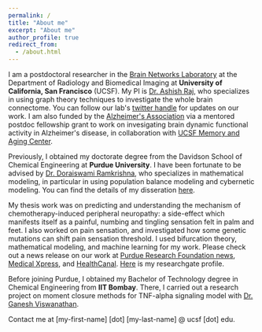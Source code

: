 ```yaml
---
permalink: /
title: "About me"
excerpt: "About me"
author_profile: true
redirect_from: 
  - /about.html
---
```


I am a postdoctoral researcher in the [Brain Networks Laboratory](https://radiology.ucsf.edu/research/labs/brain-networks-lab#-) at the Department of Radiology and Biomedical Imaging at **University of California, San Francisco** (UCSF). My PI is [Dr. Ashish Raj](https://profiles.ucsf.edu/ashish.raj), who specializes in using graph theory techniques to investigate the whole brain connectome. You can follow our lab's [twitter handle](https://twitter.com/RajLab_UCSF) for updates on our work. I am also funded by the [Alzheimer's Association](https://www.alz.org/) via a mentored postdoc fellowship grant to work on invesigating brain dynamic functional activity in Alzheimer's disease, in collaboration with [UCSF Memory and Aging Center](https://memory.ucsf.edu/).   

Previously, I obtained my doctorate degree from the Davidson School of Chemical Engineering at **Purdue University**. 
I have been fortunate to be advised by [Dr. Doraiswami Ramkrishna](https://engineering.purdue.edu/ramkiites/), who specializes in mathematical modeling, in particular in using population balance modeling and cybernetic modeling. You can find the details of my disseration [here](https://hammer.figshare.com/articles/Towards_Understanding_Neuropathy_from_Cancer_Chemotherapy_and_Pathophysiology_of_Pain_Sensation_An_Engineering_Approach/12196746/1).    

My thesis work was on predicting and understanding the mechanism of chemotherapy-induced peripheral neuropathy: a side-effect which manifests itself as a painful, numbing and tingling sensation felt in palm and feet. I also worked on pain sensation, and investigated how some genetic mutations can shift pain sensation threshold. I used bifurcation theory, mathematical modeling, and machine learning for my work. Please check out a news release on our work at [Purdue Research Foundation news](https://www.purdue.edu/newsroom/releases/2019/Q4/an-engineering-approach-to-reduce-the-pain-of-chemotherapy.html), [Medical Xpress](https://medicalxpress.com/news/2019-12-approach-pain-chemotherapy.html), and [HealthCanal](https://www.healthcanal.com/cancers/249612-an-engineering-approach-to-reduce-the-pain-of-chemotherapy.html). [Here](https://www.researchgate.net/profile/Parul_Verma7) is my researchgate profile. 

Before joining Purdue, I obtained my Bachelor of Technology degree in Chemical Engineering from **IIT Bombay**. There, I carried out a research project on moment closure methods for TNF-alpha signaling model with [Dr. Ganesh Viswanathan](https://www.che.iitb.ac.in/index.php/faculty/ganesh-viswanathan). 

Contact me at [my-first-name] [dot] [my-last-name] @ ucsf [dot] edu.

